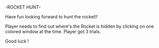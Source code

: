 -ROCKET HUNT-

Have fun looking forward to hunt the rocket!! 

Player needs to find out where's the Rocket is hidden by clicking on one colored window at the time.
Player got 3 trials.

Good luck ! 

